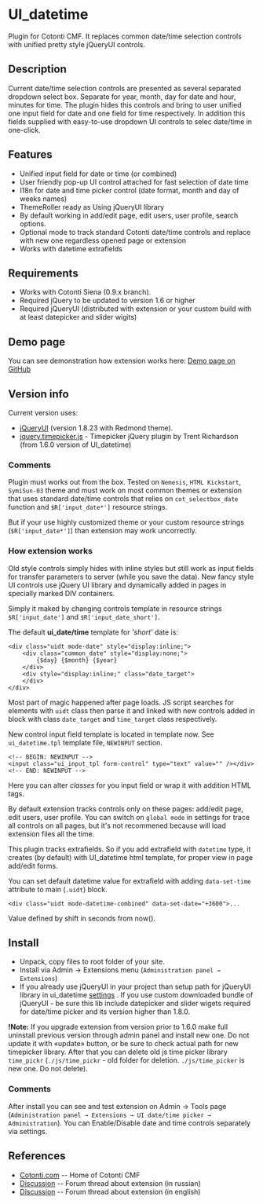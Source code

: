 UI_datetime 
===========

Plugin for Cotonti CMF. It replaces common date/time selection controls with
unified pretty style jQueryUI controls.

Description
-----------

Current date/time selection controls are presented as several separated dropdown select box.
Separate for year, month, day for date and hour, minutes for time.
The plugin hides this controls and bring to user unified one input field for date
and one field for time respectively. In addition this fields supplied with
easy-to-use dropdown UI controls to selec date/time in one-click.

Features
--------

* Unified input field for date or time (or combined)
* User friendly pop-up UI control attached for fast selection of date time
* I18n for date and time picker control (date format, month and day of weeks names)
* ThemeRoller ready as Using jQueryUI library 
* By default working in add/edit page, edit users, user profile, search options.
* Optional mode to track standard Cotonti date/time controls and replace with new one regardless opened page or extension
* Works with datetime extrafields 

Requirements
------------

* Works with Cotonti Siena (0.9.x branch).
* Required jQuery to be updated to version 1.6 or higher
* Required jQueryUI (distributed with extension or your custom build with at least datepicker and slider wigits)  

Demo page
---------

You can see demonstration how extension works here: [Demo page on GitHub](http://macik.github.io/cot_ui_datetime/demo.html)

Version info
------------

Current version uses:
* [jQueryUI](http://www.jqueryui.com) (version 1.8.23 with Redmond theme).
* [jquery.timepicker.js](http://trentrichardson.com/examples/timepicker/) - Timepicker jQuery plugin by Trent Richardson (from 1.6.0 version of UI_datetime)


### Comments

Plugin must works out from the box. Tested on `Nemesis`, `HTML Kickstart`, `SymiSun-03` 
theme and must work on most common themes or extension that uses standard date/time controls 
that relies on `cot_selectbox_date` function and `$R['input_date*']` resource strings.

But if your use highly customized theme or your custom resource strings (`$R['input_date*']`) than
extension may work uncorrectly.


### How extension works

Old style controls simply hides with inline styles but still work as input fields for transfer 
parameters to server (while you save the data).
New fancy style UI controls use jQuery UI library and dynamically added in pages in specially 
marked DIV containers. 

Simply it maked by changing controls template in resource strings `$R['input_date']` 
and `$R['input_date_short']`.

The default __ui_date/time__ template for _'short'_ date is:

    <div class="uidt mode-date" style="display:inline;">
		<div class="common_date" style="display:none;">
			{$day} {$month} {$year}
		</div>
		<div style="display:inline;" class="date_target">
		</div>
	</div> 


Most part of magic happened after page loads. JS script searches for elements 
with `uidt` class then 
parse it and linked with new controls added in block with class `date_target` 
and `time_target` class respectively. 
   
New control input field template is located in template now. See `ui_datetime.tpl` template file, `NEWINPUT` section. 

	<!-- BEGIN: NEWINPUT -->
	<input class="ui_input_tpl form-control" type="text" value="" /></div>
	<!-- END: NEWINPUT -->

Here you can alter _classes_ for you input field or wrap it with addition HTML tags.

By default extension tracks controls only on these pages: add/edit page, edit users, user profile.
You can switch on `global mode` in settings for trace all controls on all pages, but it's not recommened because will load extension files all the time.

This plugin tracks extrafields. So if you add extrafield with `datetime` type, it creates (by default) with UI_datetime html template, for proper view in page add/edit forms.

You can set default datetime value for extrafield with adding `data-set-time` attribute to main (`.uidt`) block.

	<div class="uidt mode-datetime-combined" data-set-date="+3600">... 

Value defined by shift in seconds from now().

Install
-------

* Unpack, copy files to root folder of your site.
* Install via Admin → Extensions menu (`Administration panel → Extensions`)
* If you already use jQueryUI in your project than setup path for jQueryUI library 
in ui_datetime [settings](www.example.com/admin/config?n=edit&o=plug&p=ui_datetime) .
If you use custom downloaded bundle of jQueryUI - be sure this lib include datepicker and slider wigets required for date/time picker and its version higher than 1.8.0.

**!Note:** If you upgrade extension from version prior to 1.6.0 make full uninstall previous version 
through admin panel and install new one. Do not update it with «update» button, or be sure 
to check actual path for new timepicker library. After that you can delete old js time picker library `time_pickr`
(`./js/time_pickr` - old folder for deletion. `./js/time_picker` is new one. Do not delete).

### Comments

After install you can see and test extension on Admin → Tools page
(`Administration panel → Extensions → UI date/time picker → Administration`).
You can Enable/Disable date and time controls separately via settings.


References
----------

* [Cotonti.com](http://Cotonti.com/) -- Home of Cotonti CMF
* [Discussion](http://www.cotonti.com/forums/?m=posts&q=7105) -- Forum thread about extension (in russian)
* [Discussion](http://www.cotonti.com/forums?m=posts&q=7118) -- Forum thread about extension (in english)


